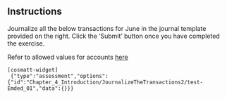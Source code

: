 ## Instructions

Journalize all the below transactions for June in the journal template provided on the right. Click the ‘Submit’ button once you have completed the exercise. 

Refer to allowed values for accounts [here](htt "Cash,&#013;Common Stock,&#013;Miscellaneous Expense,&#013;Supplies Expense,&#013;Accounts Payable, &#013;Fees Earned,&#013;Accounts Receivable,&#013;Salary Expense,&#013;Truck Expense,&#013;Cash Dividends")

```
[cosmatt-widget]
 {"type":"assessment","options":{"id":"Chapter_4_Introduction/JournalizeTheTransactions2/test-Emded_01","data":{}}} 
```
